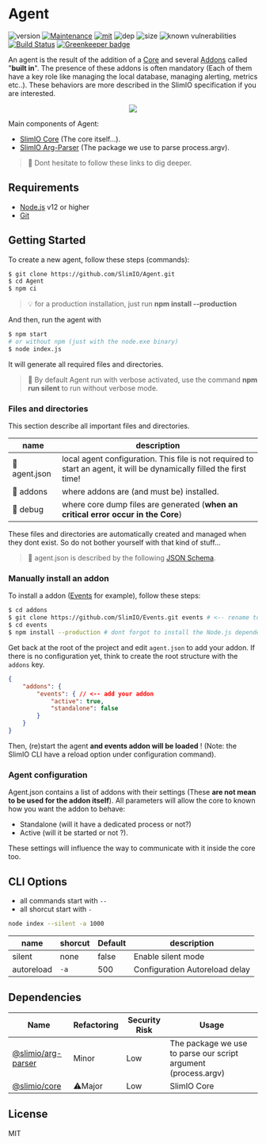 # Agent

![version](https://img.shields.io/badge/dynamic/json.svg?url=https://raw.githubusercontent.com/SlimIO/Agent/master/package.json&query=$.version&label=Version)
[![Maintenance](https://img.shields.io/badge/Maintained%3F-yes-green.svg)](https://github.com/SlimIO/Agent/commit-activity)
[![mit](https://img.shields.io/github/license/Naereen/StrapDown.js.svg)](https://github.com/SlimIO/Agent/blob/master/LICENSE)
![dep](https://img.shields.io/david/SlimIO/Agent)
![size](https://img.shields.io/github/languages/code-size/SlimIO/Agent)
![known vulnerabilities](https://img.shields.io/snyk/vulnerabilities/github/SlimIO/Agent)
[![Build Status](https://travis-ci.com/SlimIO/Agent.svg?branch=master)](https://travis-ci.com/SlimIO/Agent)
[![Greenkeeper badge](https://badges.greenkeeper.io/SlimIO/Agent.svg)](https://greenkeeper.io/)

An agent is the result of the addition of a [Core](https://github.com/SlimIO/Core) and several [Addons](https://github.com/SlimIO/Addon) called "**built in**". The presence of these addons is often mandatory (Each of them have a key role like managing the local database, managing alerting, metrics etc..). These behaviors are more described in the SlimIO specification if you are interested.

<p align="center">
    <img src="https://i.imgur.com/FS7lRQU.png">
</p>

Main components of Agent:
- [SlimIO Core](https://github.com/SlimIO/Core) (The core itself...).
- [SlimIO Arg-Parser](https://github.com/SlimIO/Arg-parser) (The package we use to parse process.argv).

> 👀 Dont hesitate to follow these links to dig deeper.

## Requirements
- [Node.js](https://nodejs.org/en/) v12 or higher
- [Git](https://git-scm.com/)

## Getting Started
To create a new agent, follow these steps (commands):

```bash
$ git clone https://github.com/SlimIO/Agent.git
$ cd Agent
$ npm ci
```

> 💡 for a production installation, just run **npm install --production**

And then, run the agent with
```bash
$ npm start
# or without npm (just with the node.exe binary)
$ node index.js
```

It will generate all required files and directories.

> 👀 By default Agent run with verbose activated, use the command **npm run silent** to run without verbose mode.

### Files and directories
This section describe all important files and directories.

| name | description |
| --- | --- |
| 📄 agent.json | local agent configuration. This file is not required to start an agent, it will be dynamically filled the first time! |
| 📁 addons | where addons are (and must be) installed. |
| 📁 debug | where core dump files are generated (**when an critical error occur in the Core**) |

These files and directories are automatically created and managed when they dont exist. So do not bother yourself with that kind of stuff...

> 👀 agent.json is described by the following [JSON Schema](https://github.com/SlimIO/Core/blob/master/src/config/agent.schema.json).

### Manually install an addon

To install a addon ([Events](https://github.com/SlimIO/Events) for example), follow these steps:
```bash
$ cd addons
$ git clone https://github.com/SlimIO/Events.git events # <-- rename to events here!
$ cd events
$ npm install --production # dont forgot to install the Node.js dependencies of that addon...
```

Get back at the root of the project and edit `agent.json` to add your addon. If there is no configuration yet, think to create the root structure with the `addons` key.
```json
{
    "addons": {
        "events": { // <-- add your addon
            "active": true,
            "standalone": false
        }
    }
}
```

Then, (re)start the agent **and events addon will be loaded** ! (Note: the SlimIO CLI have a reload option under configuration command).

### Agent configuration
Agent.json contains a list of addons with their settings (These **are not mean to be used for the addon itself**). All parameters will allow the core to known how you want the addon to behave:

- Standalone (will it have a dedicated process or not?)
- Active (will it be started or not ?).

These settings will influence the way to communicate with it inside the core too.

## CLI Options

- all commands start with `--`
- all shorcut start with `-`
```bash
node index --silent -a 1000
```

| name | shorcut | Default | description |
| --- | --- | --- | --- |
| silent | none | false | Enable silent mode |
| autoreload | `-a` | 500 | Configuration Autoreload delay |

## Dependencies

|Name|Refactoring|Security Risk|Usage|
|---|---|---|---|
|[@slimio/arg-parser](https://github.com/SlimIO/ArgParser#readme)|Minor|Low|The package we use to parse our script argument (process.argv)|
|[@slimio/core](https://github.com/SlimIO/Core#readme)|⚠️Major|Low|SlimIO Core|

## License
MIT

